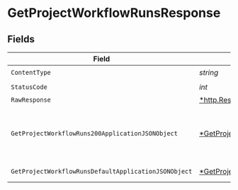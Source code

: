 # GetProjectWorkflowRunsResponse


## Fields

| Field                                                                                                                    | Type                                                                                                                     | Required                                                                                                                 | Description                                                                                                              |
| ------------------------------------------------------------------------------------------------------------------------ | ------------------------------------------------------------------------------------------------------------------------ | ------------------------------------------------------------------------------------------------------------------------ | ------------------------------------------------------------------------------------------------------------------------ |
| `ContentType`                                                                                                            | *string*                                                                                                                 | :heavy_check_mark:                                                                                                       | N/A                                                                                                                      |
| `StatusCode`                                                                                                             | *int*                                                                                                                    | :heavy_check_mark:                                                                                                       | N/A                                                                                                                      |
| `RawResponse`                                                                                                            | [*http.Response](https://pkg.go.dev/net/http#Response)                                                                   | :heavy_minus_sign:                                                                                                       | N/A                                                                                                                      |
| `GetProjectWorkflowRuns200ApplicationJSONObject`                                                                         | [*GetProjectWorkflowRuns200ApplicationJSON](../../models/operations/getprojectworkflowruns200applicationjson.md)         | :heavy_minus_sign:                                                                                                       | A paginated list of recent workflow runs                                                                                 |
| `GetProjectWorkflowRunsDefaultApplicationJSONObject`                                                                     | [*GetProjectWorkflowRunsDefaultApplicationJSON](../../models/operations/getprojectworkflowrunsdefaultapplicationjson.md) | :heavy_minus_sign:                                                                                                       | Error response.                                                                                                          |
